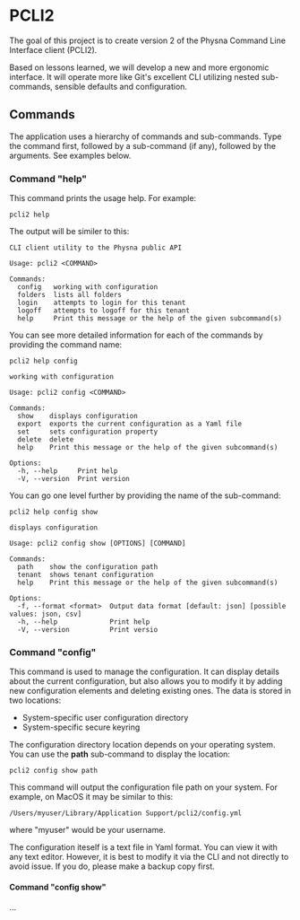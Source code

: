 # PCLI2

The goal of this project is to create version 2 of the Physna Command Line Interface client (PCLI2).

Based on lessons learned, we will develop a new and more ergonomic interface. It will operate more like Git's
excellent CLI utilizing nested sub-commands, sensible defaults and configuration.

## Commands

The application uses a hierarchy of commands and sub-commands. Type the command first, followed by a sub-command (if any), followed by the arguments. See examples below.

### Command "help"

This command prints the usage help. For example:

````
pcli2 help
````

The output will be similer to this:

````
CLI client utility to the Physna public API

Usage: pcli2 <COMMAND>

Commands:
  config   working with configuration
  folders  lists all folders
  login    attempts to login for this tenant
  logoff   attempts to logoff for this tenant
  help     Print this message or the help of the given subcommand(s)
````

You can see more detailed information for each of the commands by providing the command name:

````
pcli2 help config
````

````
working with configuration

Usage: pcli2 config <COMMAND>

Commands:
  show    displays configuration
  export  exports the current configuration as a Yaml file
  set     sets configuration property
  delete  delete
  help    Print this message or the help of the given subcommand(s)

Options:
  -h, --help     Print help
  -V, --version  Print version
````

You can go one level further by providing the name of the sub-command:

````
pcli2 help config show
````

````
displays configuration

Usage: pcli2 config show [OPTIONS] [COMMAND]

Commands:
  path    show the configuration path
  tenant  shows tenant configuration
  help    Print this message or the help of the given subcommand(s)

Options:
  -f, --format <format>  Output data format [default: json] [possible values: json, csv]
  -h, --help             Print help
  -V, --version          Print versio
````

### Command "config"

This command is used to manage the configuration. It can display details about the current configuration, but also allows you to modify it by adding new configuration elements and deleting existing ones.
The data is stored in two locations:

* System-specific user configuration directory
* System-specific secure keyring

The configuration directory location depends on your operating system. You can use the **path** sub-command to display the location:

````
pcli2 config show path
````

This command will output the configuration file path on your system. For example, on MacOS it may be similar to this:

````
/Users/myuser/Library/Application Support/pcli2/config.yml
````

where "myuser" would be your username.

The configuration iteself is a text file in Yaml format. You can view it with any text editor. However, it is best to modify it via the CLI and not directly to avoid issue. If you do, please make a backup copy first.





#### Command "config show"

 

...


